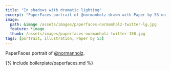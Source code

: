 ```yaml
---
title: "In shadows with dramatic lighting"
excerpt: "PaperFaces portrait of @normanholz drawn with Paper by 53 on an iPad."
image: 
  path: &image /assets/images/paperfaces-normanholz-twitter-lg.jpg 
  feature: *image
  thumb: /assets/images/paperfaces-normanholz-twitter-150.jpg
tags: [portrait, illustration, Paper by 53]
---
```


PaperFaces portrait of [@normanholz](http://twitter.com/normanholz).

{% include boilerplate/paperfaces.md %}